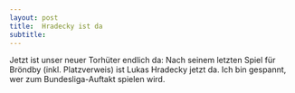 ```yaml
---
layout: post
title:  Hradecky ist da
subtitle:  
---
```


Jetzt ist unser neuer Torhüter endlich da: Nach seinem letzten Spiel für Bröndby (inkl. Platzverweis) ist Lukas Hradecky jetzt da. Ich bin gespannt, wer zum Bundesliga-Auftakt spielen wird.



